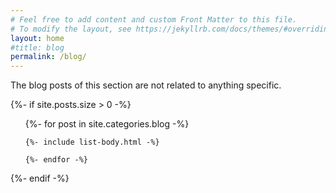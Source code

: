 ```yaml
---
# Feel free to add content and custom Front Matter to this file.
# To modify the layout, see https://jekyllrb.com/docs/themes/#overriding-theme-defaults
layout: home
#title: blog
permalink: /blog/
---
```


The blog posts of this section are not related to anything specific. 


{%- if site.posts.size > 0 -%}

  <!-- <h2 class="post-list-heading">{{ page.list_title | default: "Posts" }}</h2> -->
  <ul class="post-list">
    {%- for post in site.categories.blog -%}

    {%- include list-body.html -%}

    {%- endfor -%}

  </ul>
  {%- endif -%}